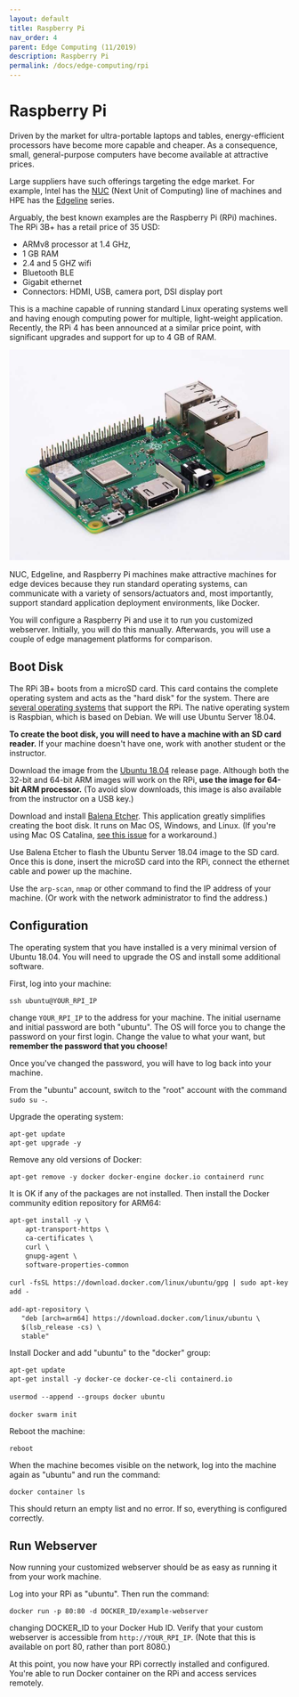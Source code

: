 ```yaml
---
layout: default
title: Raspberry Pi
nav_order: 4
parent: Edge Computing (11/2019)
description: Raspberry Pi
permalink: /docs/edge-computing/rpi
---
```


# Raspberry Pi

Driven by the market for ultra-portable laptops and tables,
energy-efficient processors have become more capable and cheaper.  As
a consequence, small, general-purpose computers have become available
at attractive prices.

Large suppliers have such offerings targeting the edge market. For
example, Intel has the
[NUC](https://www.intel.com/content/www/us/en/products/boards-kits/nuc.html)
(Next Unit of Computing) line of machines and HPE has the
[Edgeline](https://www.hpe.com/emea_europe/en/servers/edgeline-systems.html)
series.

Arguably, the best known examples are the Raspberry Pi (RPi)
machines. The RPi 3B+ has a retail price of 35 USD:

 * ARMv8 processor at 1.4 GHz,
 * 1 GB RAM
 * 2.4 and 5 GHZ wifi
 * Bluetooth BLE
 * Gigabit ethernet
 * Connectors: HDMI, USB, camera port, DSI display port

This is a machine capable of running standard Linux operating systems
well and having enough computing power for multiple, light-weight
application. Recently, the RPi 4 has been announced at a similar price
point, with significant upgrades and support for up to 4 GB of RAM.

![Raspberry Pi 3B+](assets/rpi-3b-plus.jpg)

NUC, Edgeline, and Raspberry Pi machines make attractive machines for
edge devices because they run standard operating systems, can
communicate with a variety of sensors/actuators and, most importantly,
support standard application deployment environments, like Docker.

You will configure a Raspberry Pi and use it to run you customized
webserver. Initially, you will do this manually. Afterwards, you will
use a couple of edge management platforms for comparison.

## Boot Disk

The RPi 3B+ boots from a microSD card. This card contains the complete
operating system and acts as the "hard disk" for the system. There are
[several operating systems](https://www.raspberrypi.org/downloads/)
that support the RPi. The native operating system is Raspbian, which
is based on Debian. We will use Ubuntu Server 18.04.

**To create the boot disk, you will need to have a machine with an SD
card reader.** If your machine doesn't have one, work with another
student or the instructor.

Download the image from the [Ubuntu
18.04](http://cdimage.ubuntu.com/releases/18.04.3/release/) release
page. Although both the 32-bit and 64-bit ARM images will work on the
RPi, **use the image for 64-bit ARM processor.** (To avoid slow
downloads, this image is also available from the instructor on a USB
key.)

Download and install [Balena
Etcher](https://www.balena.io/etcher/). This application greatly
simplifies creating the boot disk. It runs on Mac OS, Windows, and
Linux. (If you're using Mac OS Catalina, [see this
issue](https://github.com/balena-io/etcher/issues/2833) for a
workaround.)

Use Balena Etcher to flash the Ubuntu Server 18.04 image to the SD
card. Once this is done, insert the microSD card into the RPi, connect
the ethernet cable and power up the machine.

Use the `arp-scan`, `nmap` or other command to find the IP address of
your machine. (Or work with the network administrator to find the
address.) 

## Configuration

The operating system that you have installed is a very minimal version
of Ubuntu 18.04. You will need to upgrade the OS and install some
additional software.

First, log into your machine:

```
ssh ubuntu@YOUR_RPI_IP
```

change `YOUR_RPI_IP` to the address for your machine. The initial
username and initial password are both "ubuntu". The OS will force you
to change the password on your first login. Change the value to what
your want, but **remember the password that you choose!**

Once you've changed the password, you will have to log back into your
machine.

From the "ubuntu" account, switch to the "root" account with the
command `sudo su -`.

Upgrade the operating system:

```
apt-get update
apt-get upgrade -y
```

Remove any old versions of Docker:

```
apt-get remove -y docker docker-engine docker.io containerd runc
```

It is OK if any of the packages are not installed. Then install the
Docker community edition repository for ARM64:

```
apt-get install -y \
    apt-transport-https \
    ca-certificates \
    curl \
    gnupg-agent \
    software-properties-common

curl -fsSL https://download.docker.com/linux/ubuntu/gpg | sudo apt-key add -

add-apt-repository \
   "deb [arch=arm64] https://download.docker.com/linux/ubuntu \
   $(lsb_release -cs) \
   stable"
```

Install Docker and add "ubuntu" to the "docker" group:

```
apt-get update
apt-get install -y docker-ce docker-ce-cli containerd.io

usermod --append --groups docker ubuntu

docker swarm init
```

Reboot the machine:

```
reboot
```

When the machine becomes visible on the network, log into the machine
again as "ubuntu" and run the command:

```
docker container ls
```

This should return an empty list and no error.  If so, everything is
configured correctly. 

## Run Webserver

Now running your customized webserver should be as easy as running it
from your work machine.

Log into your RPi as "ubuntu". Then run the command:

```
docker run -p 80:80 -d DOCKER_ID/example-webserver
```

changing DOCKER_ID to your Docker Hub ID. Verify that your custom
webserver is accessible from `http://YOUR_RPI_IP`. (Note that this is
available on port 80, rather than port 8080.)

At this point, you now have your RPi correctly installed and
configured. You're able to run Docker container on the RPi and access
services remotely.

